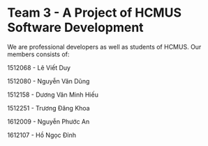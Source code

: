 # Team 3 - A Project of HCMUS Software Development

We are professional developers as well as students of HCMUS.
Our members consists of:

1512068 - Lê Viết Duy

1512080 - Nguyễn Văn Dũng

1512158 - Dương Văn Minh Hiếu

1512251 - Trương Đăng Khoa

1612009 - Nguyễn Phước An

1612107 - Hồ Ngọc Đỉnh

